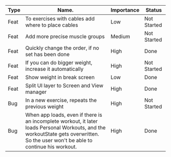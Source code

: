 | Type | Name.                                                  | Importance | Status      |
| ---- | ------------------------------------------------------ | ---------- | ----------- |
| Feat | To exercises with cables add where to place cables     | Low        | Not Started |
| Feat | Add more precise muscle groups                         | Medium     | Not Started |
| Feat | Quickly change the order, if no set has been done      | High       | Done |
| Feat | If you can do bigger weight, increase it automatically | High       | Not Started |
| Feat | Show weight in break screen                            | Low        | Done        |
| Feat | Split UI layer to Screen and View manager              | High       | Done        |
| Bug  | In a new exercise, repeats the previous weight         | High       | Not Started |
| Bug  | When app loads, even if there is an incomplete workout, it later loads Personal Workouts, and the workoutState gets overwritten. So the user won't be able to continue his workout. | High | Done |
